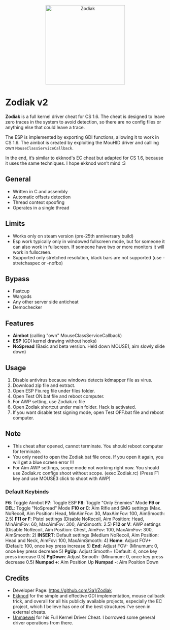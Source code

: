 <p align="center"><img src="https://i.imgur.com/7YOOfqF.png" align="center" alt="Zodiak" width="250" align="center"></p>

# Zodiak v2
**Zodiak** is a full kernel driver cheat for CS 1.6. The cheat is designed to leave zero traces in the system to avoid detection, so there are no config files or anything else that could leave a trace.

The ESP is implemented by exporting GDI functions, allowing it to work in CS 1.6. The aimbot is created by exploiting the MouHID driver and callling own `MouseClassServiceCallback`.

In the end, it’s similar to ekknod's EC cheat but adapted for CS 1.6, because it uses the same techniques. I hope ekknod won’t mind :3

## General
- Written in C and assembly
- Automatic offsets detection
- Thread context spoofing
- Operates in a single thread

## Limits
- Works only on steam version (pre-25th anniversary build)
- Esp work typically only in windowed fullscreen mode, but for someone it can also work in fullscreen. If someone have two or more monitors it will work in fullscreen.
- Supported only stretched resolution, black bars are not supported (use -stretchaspec or -nofbo)

## Bypass
- Fastcup
- Wargods
- Any other server side anticheat
- Demochecker

## Features
- **Aimbot** (calling "own" MouseClassServiceCallback)
- **ESP** (GDI kernel drawing without hooks)
- **NoSpread** (Basic and beta version. Held down MOUSE1, aim slowly slide down)

## Usage
1) Disable antivirus because windows detects kdmapper file as virus.
2) Download zip file and extract.
3) Open ESP Fix.reg file under files folder.
4) Open Test ON.bat file and reboot computer.
5) For AWP setting, use Zodiak.rc file
6) Open Zodiak shortcut under main folder. Hack is activated.
7) If you want disable test signing mode, open Test OFF.bat file and reboot computer.

## Note
- This cheat after opened, cannot terminate. You should reboot computer for terminate.
- You only need to open the Zodiak.bat file once. If you open it again, you will get a blue screen error !!!
- For Aim AWP settings, scope mode not working right now. You should use Zodiak.rc configs shoot without scope. (exec Zodiak.rc) (Press F1 key and use MOUSE3 click to shoot with AWP)

### Default Keybinds
 **F6**: Toggle Aimbot
 **F7**: Toggle ESP
 **F8**: Toggle "Only Enemies" Mode
 **F9 or DEL**: Toggle "NoSpread" Mode
 **F10 or C**: Aim Rifle and SMG settings (Max. NoRecoil, Aim Position: Head, MinAimFov: 30, MaxAimFov: 100, AimSmooth: 2.5)
 **F11 or F**: Pistol settings (Disable NoRecoil, Aim Position: Head, MinAimFov: 60, MaxAimFov: 300, AimSmooth: 2.5)
 **F12 or V**: AWP settings (Disable NoRecoil, Aim Position: Chest, AimFov: 100, MaxAimFov: 300, AimSmooth: 2)
 **INSERT**: Default settings (Medium NoRecoil, Aim Position: Head and Neck, AimFov: 100, MaxAimSmooth: 4)
 **Home**: Adjust FOV+ (Default: 100, once key press increase 5)
 **End**: Adjust FOV- (Minumum: 0, once key press decrease 5)
 **PgUp**: Adjust Smooth+ (Default: 4, once key press increase 0.5)
 **PgDown**: Adjust Smooth- (Minumum: 0, once key press decrease 0.5)
 **Numpad +**: Aim Position Up
 **Numpad -**: Aim Position Down

## Credits
- Developer Page: https://github.com/3a1/Zodiak
- [Ekknod](https://github.com/ekknod) for the simple and effective GDI implementation, mouse callback trick, and overall for all his publicly available projects, especially the EC project, which I believe has one of the best structures I've seen in external cheats.
- [Unmaewei](https://github.com/unmaewei) for his Full Kernel Driver Cheat. I borrowed some general driver operations from there.
